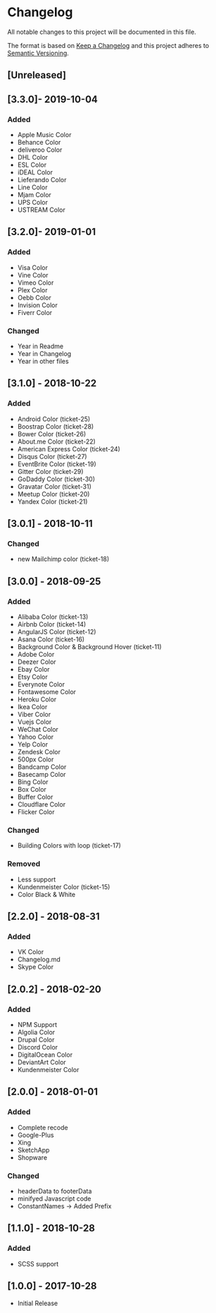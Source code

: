# Changelog
All notable changes to this project will be documented in this file.

The format is based on [Keep a Changelog](http://keepachangelog.com/en/1.0.0/)
and this project adheres to [Semantic Versioning](http://semver.org/spec/v2.0.0.html).

## [Unreleased]

## [3.3.0]- 2019-10-04
### Added
- Apple Music Color
- Behance Color
- deliveroo Color
- DHL Color
- ESL Color
- iDEAL Color
- Lieferando Color
- Line Color
- Mjam Color
- UPS Color
- USTREAM Color

## [3.2.0]- 2019-01-01
### Added
- Visa Color
- Vine Color
- Vimeo Color
- Plex Color
- Oebb Color
- Invision Color
- Fiverr Color

### Changed
- Year in Readme
- Year in Changelog
- Year in other files

## [3.1.0] - 2018-10-22
### Added
- Android Color (ticket-25)
- Boostrap Color (ticket-28)
- Bower Color (ticket-26)
- About.me Color (ticket-22)
- American Express Color (ticket-24)
- Disqus Color (ticket-27)
- EventBrite Color (ticket-19)
- Gitter Color (ticket-29)
- GoDaddy Color (ticket-30)
- Gravatar Color (ticket-31)
- Meetup Color (ticket-20)
- Yandex Color (ticket-21)

## [3.0.1] - 2018-10-11
### Changed
- new Mailchimp color (ticket-18)

## [3.0.0] - 2018-09-25
### Added
- Alibaba Color (ticket-13)
- Airbnb Color (ticket-14)
- AngularJS Color (ticket-12)
- Asana Color (ticket-16)
- Background Color & Background Hover (ticket-11)
- Adobe Color
- Deezer Color
- Ebay Color
- Etsy Color
- Everynote Color
- Fontawesome Color
- Heroku Color
- Ikea Color
- Viber Color
- Vuejs Color
- WeChat Color
- Yahoo Color
- Yelp Color
- Zendesk Color
- 500px Color
- Bandcamp Color
- Basecamp Color
- Bing Color
- Box Color
- Buffer Color
- Cloudflare Color
- Flicker Color

### Changed
- Building Colors with loop (ticket-17)

### Removed
- Less support
- Kundenmeister Color (ticket-15)
- Color Black & White

## [2.2.0] - 2018-08-31
### Added
- VK Color
- Changelog.md
- Skype Color

## [2.0.2] - 2018-02-20
### Added
- NPM Support
- Algolia Color
- Drupal Color
- Discord Color
- DigitalOcean Color
- DeviantArt Color
- Kundenmeister Color

## [2.0.0] - 2018-01-01
### Added
- Complete recode
- Google-Plus
- Xing
- SketchApp
- Shopware

### Changed
- headerData to footerData   
- minifyed Javascript code
- ConstantNames -> Added Prefix

## [1.1.0] - 2018-10-28
### Added
- SCSS support

## [1.0.0] - 2017-10-28
- Initial Release